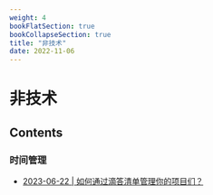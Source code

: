 ```yaml
---
weight: 4
bookFlatSection: true
bookCollapseSection: true
title: "非技术"
date: 2022-11-06
---
```


# 非技术

## Contents

### 时间管理

- [2023-06-22 | 如何通过滴答清单管理你的项目们？](http://tangbeanzy.com/docs/others/20230621_time-management-by-ticktick/)



